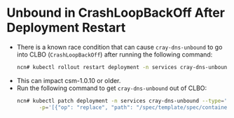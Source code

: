 # Unbound in CrashLoopBackOff After Deployment Restart

* There is a known race condition that can cause `cray-dns-unbound` to go into CLBO (`CrashLoopBackOff`) after running the following command:
    ```bash
    ncn# kubectl rollout restart deployment -n services cray-dns-unbound
    ```
* This can impact csm-1.0.10 or older.
* Run the following command to get `cray-dns-unbound` out of CLBO:
    ```bash
    ncn# kubectl patch deployment -n services cray-dns-unbound --type='json' \
           -p='[{"op": "replace", "path": "/spec/template/spec/containers/0/command", "value": ["sh", "-c", "touch /etc/unbound/records.conf;/srv/unbound/entrypoint.sh"]}]'
    ```
